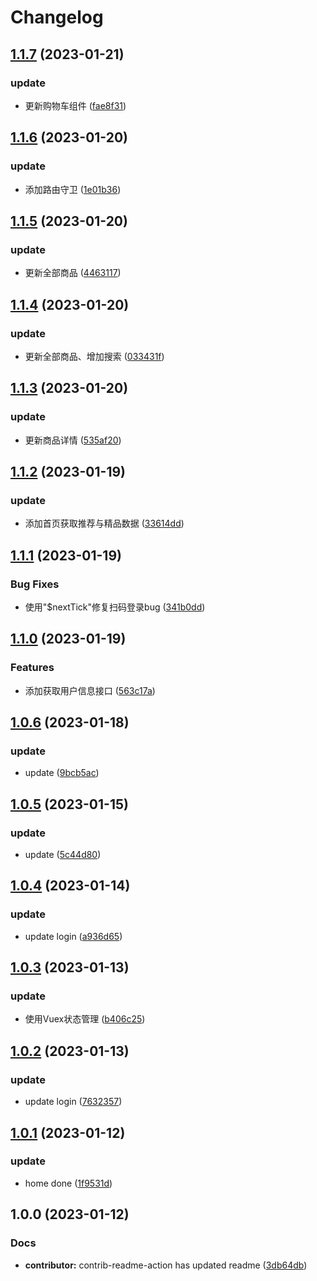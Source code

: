 # Changelog

## [1.1.7](https://github.com/School-of-Website-Engineering/Knock-Ding-Yanxuan/compare/v1.1.6...v1.1.7) (2023-01-21)


### update

* 更新购物车组件 ([fae8f31](https://github.com/School-of-Website-Engineering/Knock-Ding-Yanxuan/commit/fae8f314403f0c9b2e304c330e165c543915f02d))

## [1.1.6](https://github.com/School-of-Website-Engineering/Knock-Ding-Yanxuan/compare/v1.1.5...v1.1.6) (2023-01-20)


### update

* 添加路由守卫 ([1e01b36](https://github.com/School-of-Website-Engineering/Knock-Ding-Yanxuan/commit/1e01b36bc2280dfa38765442d371103367a40a5f))

## [1.1.5](https://github.com/School-of-Website-Engineering/Knock-Ding-Yanxuan/compare/v1.1.4...v1.1.5) (2023-01-20)


### update

* 更新全部商品 ([4463117](https://github.com/School-of-Website-Engineering/Knock-Ding-Yanxuan/commit/4463117697e25736c8a0ada8167497716bfdd194))

## [1.1.4](https://github.com/School-of-Website-Engineering/Knock-Ding-Yanxuan/compare/v1.1.3...v1.1.4) (2023-01-20)


### update

* 更新全部商品、增加搜索 ([033431f](https://github.com/School-of-Website-Engineering/Knock-Ding-Yanxuan/commit/033431f73f8bf56c9287bebf32fe1e1dbb5d6476))

## [1.1.3](https://github.com/School-of-Website-Engineering/Knock-Ding-Yanxuan/compare/v1.1.2...v1.1.3) (2023-01-20)


### update

* 更新商品详情 ([535af20](https://github.com/School-of-Website-Engineering/Knock-Ding-Yanxuan/commit/535af20ab0a31a8af7495d95e976dae1bbad119b))

## [1.1.2](https://github.com/School-of-Website-Engineering/Knock-Ding-Yanxuan/compare/v1.1.1...v1.1.2) (2023-01-19)


### update

* 添加首页获取推荐与精品数据 ([33614dd](https://github.com/School-of-Website-Engineering/Knock-Ding-Yanxuan/commit/33614ddafcc40b07c6f3fd57f9930990fc566781))

## [1.1.1](https://github.com/School-of-Website-Engineering/Knock-Ding-Yanxuan/compare/v1.1.0...v1.1.1) (2023-01-19)


### Bug Fixes

* 使用"$nextTick"修复扫码登录bug ([341b0dd](https://github.com/School-of-Website-Engineering/Knock-Ding-Yanxuan/commit/341b0dd409df852430fd41246ec9cd5bba806e16))

## [1.1.0](https://github.com/School-of-Website-Engineering/Knock-Ding-Yanxuan/compare/v1.0.6...v1.1.0) (2023-01-19)


### Features

* 添加获取用户信息接口 ([563c17a](https://github.com/School-of-Website-Engineering/Knock-Ding-Yanxuan/commit/563c17a87f97515bc33d5e45426efcee425ec42d))

## [1.0.6](https://github.com/School-of-Website-Engineering/Knock-Ding-Yanxuan/compare/v1.0.5...v1.0.6) (2023-01-18)


### update

* update ([9bcb5ac](https://github.com/School-of-Website-Engineering/Knock-Ding-Yanxuan/commit/9bcb5ac2bc3a543a14b3972877910ecfe0b758bf))

## [1.0.5](https://github.com/School-of-Website-Engineering/Knock-Ding-Yanxuan/compare/v1.0.4...v1.0.5) (2023-01-15)


### update

* update ([5c44d80](https://github.com/School-of-Website-Engineering/Knock-Ding-Yanxuan/commit/5c44d804a64dd6eed9ee25638164a3d205a92b6b))

## [1.0.4](https://github.com/School-of-Website-Engineering/Knock-Ding-Yanxuan/compare/v1.0.3...v1.0.4) (2023-01-14)


### update

* update login ([a936d65](https://github.com/School-of-Website-Engineering/Knock-Ding-Yanxuan/commit/a936d651aee8e2e931505b698209256e41c91489))

## [1.0.3](https://github.com/School-of-Website-Engineering/Knock-Ding-Yanxuan/compare/v1.0.2...v1.0.3) (2023-01-13)


### update

* 使用Vuex状态管理 ([b406c25](https://github.com/School-of-Website-Engineering/Knock-Ding-Yanxuan/commit/b406c254c9d7af03ff5b29778cd51c4625004c05))

## [1.0.2](https://github.com/School-of-Website-Engineering/Knock-Ding-Yanxuan/compare/v1.0.1...v1.0.2) (2023-01-13)


### update

* update login ([7632357](https://github.com/School-of-Website-Engineering/Knock-Ding-Yanxuan/commit/7632357144d4eb370a672e4bdd8871f0f4ec9844))

## [1.0.1](https://github.com/School-of-Website-Engineering/Knock-Ding-Yanxuan/compare/v1.0.0...v1.0.1) (2023-01-12)


### update

* home done ([1f9531d](https://github.com/School-of-Website-Engineering/Knock-Ding-Yanxuan/commit/1f9531de36162751c45602fdbd7dc3f577cdc13e))

## 1.0.0 (2023-01-12)


### Docs

* **contributor:** contrib-readme-action has updated readme ([3db64db](https://github.com/School-of-Website-Engineering/Knock-Ding-Yanxuan/commit/3db64db944d0e60bf1a0bd536bce02424b2ffa47))
